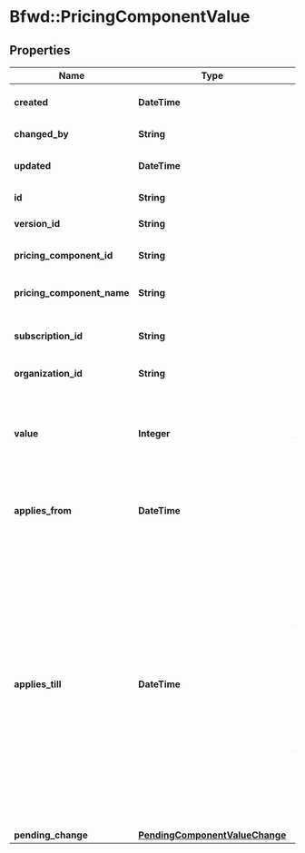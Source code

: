 # Bfwd::PricingComponentValue

## Properties
Name | Type | Description | Notes
------------ | ------------- | ------------- | -------------
**created** | **DateTime** | { \&quot;description\&quot; : \&quot;The UTC DateTime when the object was created.\&quot;, \&quot;verbs\&quot;:[] } | [optional] 
**changed_by** | **String** | { \&quot;description\&quot; : \&quot;ID of the user who last updated the entity.\&quot;, \&quot;verbs\&quot;:[] } | [optional] 
**updated** | **DateTime** | { \&quot;description\&quot; : \&quot;The UTC DateTime when the object was last updated.\&quot;, \&quot;verbs\&quot;:[] } | [optional] 
**id** | **String** | { \&quot;description\&quot; : \&quot;\&quot;, \&quot;verbs\&quot;:[\&quot;GET\&quot;] } | 
**version_id** | **String** | { \&quot;description\&quot; : \&quot;\&quot;, \&quot;verbs\&quot;:[\&quot;GET\&quot;] } | [optional] 
**pricing_component_id** | **String** | { \&quot;description\&quot; : \&quot;\&quot;, \&quot;verbs\&quot;:[\&quot;POST\&quot;,\&quot;GET\&quot;] } | 
**pricing_component_name** | **String** | { \&quot;description\&quot; : \&quot;Name of the pricing-component associated with the pricing-component-value.\&quot;, \&quot;verbs\&quot;:[\&quot;GET\&quot;] } | [optional] 
**subscription_id** | **String** | { \&quot;description\&quot; : \&quot;Value can be left null if setting the pricing component value on the subscription directly.\&quot;, \&quot;verbs\&quot;:[\&quot;GET\&quot;, \&quot;POST\&quot;] } | 
**organization_id** | **String** | { \&quot;description\&quot; : \&quot;\&quot;, \&quot;verbs\&quot;:[\&quot;GET\&quot;] } | [optional] 
**value** | **Integer** | { \&quot;description\&quot; : \&quot;Quantity of a particular pricing component the subscription should have. For example if you have a pricing component for widgets, where $5/widget/month and you set the value to 10 then the customer will be charged $50 ($5 x 10) monthly.\&quot;, \&quot;verbs\&quot;:[\&quot;POST\&quot;,\&quot;PUT\&quot;,\&quot;GET\&quot;] } | 
**applies_from** | **DateTime** | { \&quot;description\&quot; : \&quot;&lt;p&gt;The appliesFrom can be left null. If appliesFrom is set, it indicates when a value came into effect.&lt;/p&gt;\&quot;, \&quot;verbs\&quot;:[\&quot;POST\&quot;,\&quot;PUT\&quot;,\&quot;GET\&quot;] } | [optional] 
**applies_till** | **DateTime** | { \&quot;description\&quot; : \&quot;&lt;p&gt;For &lt;span class&#x3D;\\\&quot;label label-default\\\&quot;&gt;setup&lt;/span&gt;, &lt;span class&#x3D;\\\&quot;label label-default\\\&quot;&gt;subscription&lt;/span&gt;, and &lt;span class&#x3D;\\\&quot;label label-default\\\&quot;&gt;arrears&lt;/span&gt; pricing components if appliesTill is specificed the value will be used whilst the time has not been reached. If appliesTill is null the pricing component value will be used until a new value is added. When a new value is added appliesTill will be set to the time the new value will take effect.&lt;/p&gt;&lt;p&gt;&lt;span class&#x3D;\\\&quot;label label-default\\\&quot;&gt;usage&lt;/span&gt; pricing applies to the previous billing period as it is charged in-arrears. When adding usage a new pricing component value should be added with appliesTill set to the end of the usages billing period. For example a monthly subscription results in an invoice being generated on the 1&lt;sup&gt;st&lt;/sup&gt; of March, the previous months usage period ended on the same date. A usage value should be added to the subscription with the appliesTill set to the invoices periodStart, the 1&lt;sup&gt;st&lt;/sup&gt; of March.&lt;/p&gt;\&quot;, \&quot;verbs\&quot;:[\&quot;POST\&quot;,\&quot;PUT\&quot;,\&quot;GET\&quot;] } | [optional] 
**pending_change** | [**PendingComponentValueChange**](PendingComponentValueChange.md) |  | [optional] 



